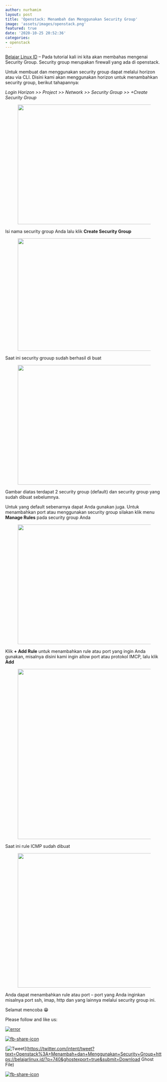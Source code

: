 ```yaml
---
author: nurhamim
layout: post
title: 'Openstack: Menambah dan Menggunakan Security Group'
image: 'assets/images/openstack.png'
featured: true
date: '2020-10-25 20:52:36'
categories:
- openstack
---
```


[Belajar Linux ID](/) – Pada tutorial kali ini kita akan membahas mengenai Security Group. Security group merupakan firewall yang ada di openstack.

Untuk membuat dan menggunakan security group dapat melalui horizon atau via CLI. Disini kami akan menggunakan horizon untuk menambahkan security group, berikut tahapannya:

_Login Horizon \>\> Project \>\> Network \>\> Security Group \>\> +Create Security Group_

<figure class="wp-block-image size-large"><img loading="lazy" width="1024" height="382" src="/content/images/wordpress/2020/10/1-7-1024x382.png" alt="" class="wp-image-741" srcset="/content/images/wordpress/2020/10/1-7-1024x382.png 1024w, /content/images/wordpress/2020/10/1-7-300x112.png 300w, /content/images/wordpress/2020/10/1-7-768x287.png 768w, /content/images/wordpress/2020/10/1-7.png 1366w" sizes="(max-width: 1024px) 100vw, 1024px"></figure>

Isi nama security group Anda lalu klik **Create Security Group**

<figure class="wp-block-image size-large"><img loading="lazy" width="735" height="359" src="/content/images/wordpress/2020/10/2-8.png" alt="" class="wp-image-742" srcset="/content/images/wordpress/2020/10/2-8.png 735w, /content/images/wordpress/2020/10/2-8-300x147.png 300w" sizes="(max-width: 735px) 100vw, 735px"></figure>

Saat ini security grouup sudah berhasil di buat

<figure class="wp-block-image size-large"><img loading="lazy" width="1024" height="382" src="/content/images/wordpress/2020/10/3-6-1024x382.png" alt="" class="wp-image-743" srcset="/content/images/wordpress/2020/10/3-6-1024x382.png 1024w, /content/images/wordpress/2020/10/3-6-300x112.png 300w, /content/images/wordpress/2020/10/3-6-768x286.png 768w, /content/images/wordpress/2020/10/3-6.png 1365w" sizes="(max-width: 1024px) 100vw, 1024px"></figure>

Gambar diatas terdapat 2 security group (default) dan security group yang sudah dibuat sebelumnya.

Untuk yang default sebenarnya dapat Anda gunakan juga. Untuk menambahkan port atau menggunakan security group silakan klik menu **Manage Rules** pada security group Anda

<figure class="wp-block-image size-large"><img loading="lazy" width="1024" height="382" src="/content/images/wordpress/2020/10/4-5-1024x382.png" alt="" class="wp-image-744" srcset="/content/images/wordpress/2020/10/4-5-1024x382.png 1024w, /content/images/wordpress/2020/10/4-5-300x112.png 300w, /content/images/wordpress/2020/10/4-5-768x287.png 768w, /content/images/wordpress/2020/10/4-5.png 1366w" sizes="(max-width: 1024px) 100vw, 1024px"></figure>

Klik **+ Add Rule** untuk menambahkan rule atau port yang ingin Anda gunakan, misalnya disini kami ingin allow port atau protokol IMCP, lalu klik **Add**

<figure class="wp-block-image size-large"><img loading="lazy" width="726" height="543" src="/content/images/wordpress/2020/10/5-6.png" alt="" class="wp-image-745" srcset="/content/images/wordpress/2020/10/5-6.png 726w, /content/images/wordpress/2020/10/5-6-300x224.png 300w" sizes="(max-width: 726px) 100vw, 726px"></figure>

Saat ini rule ICMP sudah dibuat

<figure class="wp-block-image size-large"><img loading="lazy" width="1024" height="429" src="/content/images/wordpress/2020/10/6-3-1024x429.png" alt="" class="wp-image-746" srcset="/content/images/wordpress/2020/10/6-3-1024x429.png 1024w, /content/images/wordpress/2020/10/6-3-300x126.png 300w, /content/images/wordpress/2020/10/6-3-768x322.png 768w, /content/images/wordpress/2020/10/6-3.png 1364w" sizes="(max-width: 1024px) 100vw, 1024px"></figure>

Anda dapat menambahkan rule atau port – port yang Anda inginkan misalnya port ssh, imap, http dan yang lainnya melalui security group ini.

Selamat mencoba 😁

Please follow and like us:

[![error](/wp-content/plugins/ultimate-social-media-icons/images/follow_subscribe.png)](https://api.follow.it/widgets/icon/VHc3d1lpVGdwRnE5QnV0eERCNUx5RCtvTTVoUkNYS3NNRmd5eVhlQW9tNXRHS3VTbGh6Y0NybkRJRS8zSGpjRDVZb1ZGMlNTSEpJYUpuZzZqNzdnd3VSN3dwM2VlQTF6ejJEaGV5UGRUbnlEcHFNd3luYTV4ZTZtUGowVWI2Q2x8M2kzdnBEeUIrUk5xOFI5TXZ3cHF3bFNQRkRJSGhUNGdrRFd0TlNtdE1OWT0=/OA==/)

[![fb-share-icon](/wp-content/plugins/ultimate-social-media-icons/images/visit_icons/fbshare_bck.png "Facebook Share")](https://www.facebook.com/sharer/sharer.php?u=https%3A%2F%2Fbelajarlinux.id%2F%3Fp%3D740%26ghostexport%3Dtrue%26submit%3DDownload+Ghost+File)

[![Tweet](/wp-content/plugins/ultimate-social-media-icons/images/visit_icons/en_US_Tweet.svg "Tweet")](https://twitter.com/intent/tweet?text=Openstack%3A+Menambah+dan+Menggunakan+Security+Group+https://belajarlinux.id/?p=740&ghostexport=true&submit=Download Ghost File)

[![fb-share-icon](/wp-content/plugins/ultimate-social-media-icons/images/share_icons/Pinterest_Save/en_US_save.svg "Pin Share")](#)

<!--kg-card-end: html-->